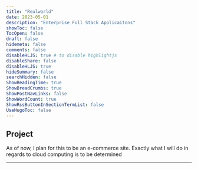 ```yaml
---
title: "Realworld"
date: 2023-05-01
description: "Enterprise Full Stack Applicaitons"
showToc: false
TocOpen: false
draft: false
hidemeta: false
comments: false
disableHLJS: true # to disable highlightjs
disableShare: false
disableHLJS: true
hideSummary: false
searchHidden: false
ShowReadingTime: true
ShowBreadCrumbs: true
ShowPostNavLinks: false
ShowWordCount: true
ShowRssButtonInSectionTermList: false
UseHugoToc: false
---
```

## Project 

As of now, I plan for this to be an e-commerce site. Exactly what I will do in regards to cloud computing is to be determined 

--- 
